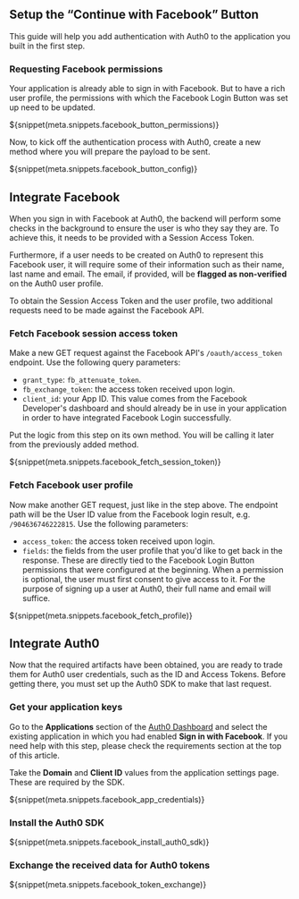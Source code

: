 ## Setup the “Continue with Facebook” Button

This guide will help you add authentication with Auth0 to the application you built in the first step.

### Requesting Facebook permissions

Your application is already able to sign in with Facebook. But to have a rich user profile, the permissions with which the Facebook Login Button was set up need to be updated.

${snippet(meta.snippets.facebook_button_permissions)}

Now, to kick off the authentication process with Auth0, create a new method where you will prepare the payload to be sent. 

${snippet(meta.snippets.facebook_button_config)}

## Integrate Facebook

When you sign in with Facebook at Auth0, the backend will perform some checks in the background to ensure the user is who they say they are. To achieve this, it needs to be provided with a Session Access Token. 

Furthermore, if a user needs to be created on Auth0 to represent this Facebook user, it will require some of their information such as their name, last name and email. The email, if provided, will be **flagged as non-verified** on the Auth0 user profile.

To obtain the Session Access Token and the user profile, two additional requests need to be made against the Facebook API.

### Fetch Facebook session access token

Make a new GET request against the Facebook API's `/oauth/access_token` endpoint.
Use the following query parameters:
- `grant_type`: `fb_attenuate_token`.
- `fb_exchange_token`: the access token received upon login.
- `client_id`: your App ID. This value comes from the Facebook Developer's dashboard and should already be in use in your application in order to have integrated Facebook Login successfully.

Put the logic from this step on its own method. You will be calling it later from the previously added method.

${snippet(meta.snippets.facebook_fetch_session_token)}

### Fetch Facebook user profile

Now make another GET request, just like in the step above. The endpoint path will be the User ID value from the Facebook login result, e.g. `/904636746222815`.
Use the following parameters:
- `access_token`: the access token received upon login.
- `fields`: the fields from the user profile that you'd like to get back in the response. These are directly tied to the Facebook Login Button permissions that were configured at the beginning. When a permission is optional, the user must first consent to give access to it. For the purpose of signing up a user at Auth0, their full name and email will suffice. 

${snippet(meta.snippets.facebook_fetch_profile)}

## Integrate Auth0

Now that the required artifacts have been obtained, you are ready to trade them for Auth0 user credentials, such as the ID and Access Tokens. Before getting there, you must set up the Auth0 SDK to make that last request.

### Get your application keys

Go to the **Applications** section of the [Auth0 Dashboard](https://manage.auth0.com/) and select the existing application in which you had enabled **Sign in with Facebook**. If you need help with this step, please check the requirements section at the top of this article.

Take the **Domain** and **Client ID** values from the application settings page. These are required by the SDK.

${snippet(meta.snippets.facebook_app_credentials)}

### Install the Auth0 SDK

${snippet(meta.snippets.facebook_install_auth0_sdk)}

### Exchange the received data for Auth0 tokens

${snippet(meta.snippets.facebook_token_exchange)}
